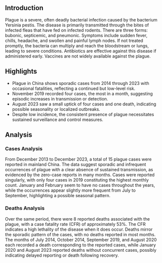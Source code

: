 ## Introduction

Plague is a severe, often deadly bacterial infection caused by the bacterium Yersinia pestis. The disease is primarily transmitted through the bites of infected fleas that have fed on infected rodents. There are three forms: bubonic, septicemic, and pneumonic. Symptoms include sudden fever, chills, headache, and swollen and painful lymph nodes. If not treated promptly, the bacteria can multiply and reach the bloodstream or lungs, leading to severe conditions. Antibiotics are effective against this disease if administered early. Vaccines are not widely available against the plague.

## Highlights

- Plague in China shows sporadic cases from 2014 through 2023 with occasional fatalities, reflecting a continued but low-level risk. <br/>
- November 2019 recorded four cases, the most in a month, suggesting episodic increases in transmission or detection. <br/>
- August 2023 saw a small uptick of four cases and one death, indicating possible seasonality or localized outbreaks. <br/>
- Despite low incidence, the consistent presence of plague necessitates sustained surveillance and control measures. <br/>

## Analysis

### Cases Analysis
From December 2013 to December 2023, a total of 15 plague cases were reported in mainland China. The data suggest sporadic and infrequent occurrences of plague with a clear absence of sustained transmission, as evidenced by the zero-case reports in many months. Cases were reported singularly, with only four cases in 2019 constituting the highest monthly count. January and February seem to have no cases throughout the years, while the occurrences appear slightly more frequent from July to September, highlighting a possible seasonal pattern.

### Deaths Analysis
Over the same period, there were 8 reported deaths associated with the plague, with a case fatality rate (CFR) of approximately 53%. The CFR indicates a high lethality of the disease when it does occur. Deaths mirror the sporadic pattern of the cases, with no deaths reported in most months. The months of July 2014, October 2014, September 2019, and August 2020 each recorded a death corresponding to the reported cases, while January 2020 and August 2023 reported deaths without concurrent cases, possibly indicating delayed reporting or death following recovery.
